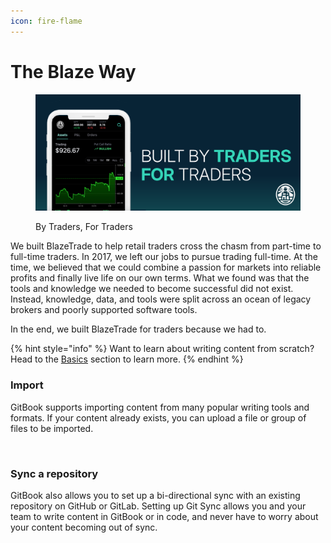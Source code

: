 ```yaml
---
icon: fire-flame
---
```


# The Blaze Way

<figure><img src="../.gitbook/assets/welcome_email_header.png" alt=""><figcaption><p>By Traders, For Traders</p></figcaption></figure>

We built BlazeTrade to help retail traders cross the chasm from part-time to full-time traders. In 2017, we left our jobs to pursue trading full-time. At the time, we believed that we could combine a passion for markets into reliable profits and finally live life on our own terms. What we found was that the tools and knowledge we needed to become successful did not exist. Instead, knowledge, data, and tools were split across an ocean of legacy brokers and poorly supported software tools.

In the end, we built BlazeTrade for traders because we had to.



{% hint style="info" %}
Want to learn about writing content from scratch? Head to the [Basics](https://github.com/GitbookIO/onboarding-template/blob/main/getting-started/broken-reference/README.md) section to learn more.
{% endhint %}

### Import

GitBook supports importing content from many popular writing tools and formats. If your content already exists, you can upload a file or group of files to be imported.

<div data-full-width="false">

<figure><img src="https://gitbookio.github.io/onboarding-template-images/quickstart-import.png" alt=""><figcaption></figcaption></figure>

</div>

### Sync a repository

GitBook also allows you to set up a bi-directional sync with an existing repository on GitHub or GitLab. Setting up Git Sync allows you and your team to write content in GitBook or in code, and never have to worry about your content becoming out of sync.
